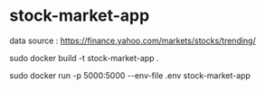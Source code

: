 # stock-market-app

data source : https://finance.yahoo.com/markets/stocks/trending/

sudo docker build -t stock-market-app .



sudo docker run -p 5000:5000 --env-file .env stock-market-app
